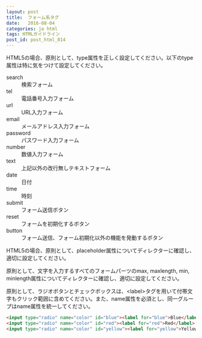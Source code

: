```yaml
---
layout: post
title:  フォーム系タグ
date:   2016-08-04
categories: ja html
tags: HTMLガイドライン
post_id: post_html_014
---
```

HTML5の場合、原則として、type属性を正しく設定してください。以下のtype属性は特に気をつけて設定してください。
<div>
  <dl>
    <dt>search</dt>
    <dd>検索フォーム</dd>
    <dt>tel</dt>
    <dd>電話番号入力フォーム</dd>
    <dt>url</dt>
    <dd>URL入力フォーム</dd>
    <dt>email</dt>
    <dd>メールアドレス入力フォーム</dd>
    <dt>password</dt>
    <dd>パスワード入力フォーム</dd>
    <dt>number</dt>
    <dd>数値入力フォーム</dd>
    <dt>text</dt>
    <dd>上記以外の改行無しテキストフォーム</dd>
    <dt>date</dt>
    <dd>日付</dd>
    <dt>time</dt>
    <dd>時刻</dd>
    <dt>submit</dt>
    <dd>フォーム送信ボタン</dd>
    <dt>reset</dt>
    <dd>フォームを初期化するボタン</dd>
    <dt>button</dt>
    <dd>フォーム送信、フォーム初期化以外の機能を発動するボタン</dd>
  </dl>
</div>

HTML5の場合、原則として、placeholder属性についてディレクターに確認し、適切に設定してください。

原則として、文字を入力するすべてのフォームパーツのmax, maxlength, min, minlength属性についてディレクターに確認し、適切に設定してください。

原則として、ラジオボタンとチェックボックスは、\<label>タグを用いて付帯文字もクリック範囲に含めてください。また、name属性を必須とし、同一グループはname属性を統一してください。

```html
<input type="radio" name="color" id="blue"><label for="blue">Blue</label>
<input type="radio" name="color" id="red"><label for="red">Red</label>
<input type="radio" name="color" id="yellow"><label for="yellow">Yellow</label>
```
